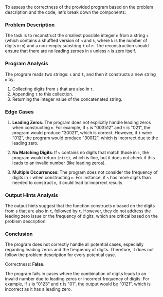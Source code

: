 To assess the correctness of the provided program based on the problem description and the code, let's break down the components:

### Problem Description
The task is to reconstruct the smallest possible integer `n` from a string `s` (which contains a shuffled version of `n` and `k`, where `k` is the number of digits in `n`) and a non-empty substring `t` of `n`. The reconstruction should ensure that there are no leading zeroes in `n` unless `n` is zero itself.

### Program Analysis
The program reads two strings: `s` and `t`, and then it constructs a new string `n` by:
1. Collecting digits from `s` that are also in `t`.
2. Appending `t` to this collection.
3. Returning the integer value of the concatenated string.

### Edge Cases
1. **Leading Zeros**: The program does not explicitly handle leading zeros when constructing `n`. For example, if `s` is "003512" and `t` is "021", the program would produce "30021", which is correct. However, if `t` were "012", the program would produce "30012", which is incorrect due to the leading zero.
  
2. **No Matching Digits**: If `s` contains no digits that match those in `t`, the program would return `int(t)`, which is fine, but it does not check if this leads to an invalid number (like leading zeros).

3. **Multiple Occurrences**: The program does not consider the frequency of digits in `t` when constructing `n`. For instance, if `s` has more digits than needed to construct `n`, it could lead to incorrect results.

### Output Hints Analysis
The output hints suggest that the function constructs `n` based on the digits from `s` that are also in `t`, followed by `t`. However, they do not address the leading zero issue or the frequency of digits, which are critical based on the problem description.

### Conclusion
The program does not correctly handle all potential cases, especially regarding leading zeros and the frequency of digits. Therefore, it does not follow the problem description for every potential case.

Correctness: **False**. 

The program fails in cases where the combination of digits leads to an invalid number due to leading zeros or incorrect frequency of digits. For example, if `s` is "0123" and `t` is "01", the output would be "0121", which is incorrect as it has a leading zero.